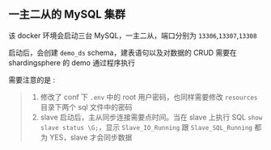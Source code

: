 ## 一主二从的 MySQL 集群

该 docker 环境会启动三台 MySQL，一主二从，端口分别为 `13306`,`13307`,`13308`

启动后，会创建 `demo_ds` schema，建表语句以及对数据的 CRUD 需要在 shardingsphere 的 demo 通过程序执行

需要注意的是 :

>1. 修改了 conf 下 `.env` 中的 root 用户密码，也同样需要修改 `resources` 目录下两个 sql 文件中的密码
>2. slave 启动后，主从同步连接需要点时间。当在 slave 上执行 SQL `show slave status \G;`，显示 `Slave_IO_Running` 跟 `Slave_SQL_Running` 都为 YES，slave 才会同步数据